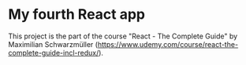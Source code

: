 # My fourth React app
This project is the part of the course "React - The Complete Guide" by Maximilian Schwarzmüller (https://www.udemy.com/course/react-the-complete-guide-incl-redux/).
